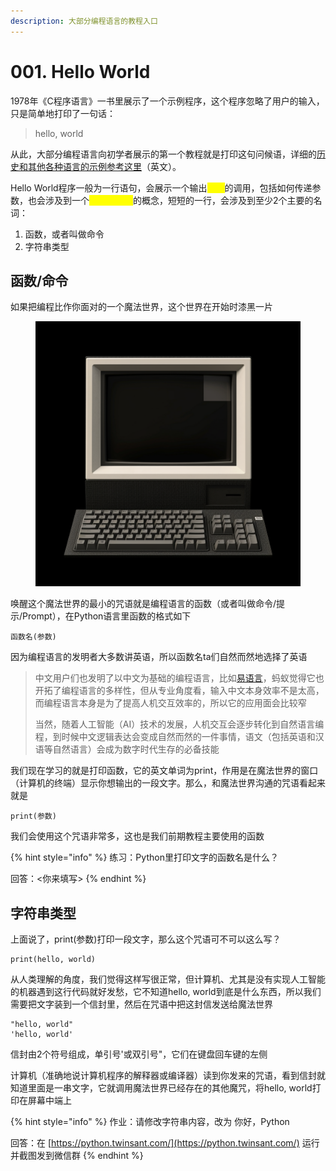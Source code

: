 ```yaml
---
description: 大部分编程语言的教程入口
---
```


# 001. Hello World

1978年《C程序语言》一书里展示了一个示例程序，这个程序忽略了用户的输入，只是简单地打印了一句话：

> hello, world

从此，大部分编程语言向初学者展示的第一个教程就是打印这句问候语，详细的[历史和其他各种语言的示例参考这里](https://en.wikipedia.org/wiki/%22Hello,\_World!%22\_program)（英文）。

Hello World程序一般为一行语句，会展示一个输出<mark style="color:yellow;">函数</mark>的调用，包括如何传递参数，也会涉及到一个<mark style="color:yellow;">字符串类型</mark>的概念，短短的一行，会涉及到至少2个主要的名词：

1. 函数，或者叫做命令
2. 字符串类型

## 函数/命令

如果把编程比作你面对的一个魔法世界，这个世界在开始时漆黑一片

<figure><img src=".gitbook/assets/image (1).png" alt=""><figcaption></figcaption></figure>

唤醒这个魔法世界的最小的咒语就是编程语言的函数（或者叫做命令/提示/Prompt），在Python语言里函数的格式如下

```
函数名(参数)
```

因为编程语言的发明者大多数讲英语，所以函数名ta们自然而然地选择了英语

> 中文用户们也发明了以中文为基础的编程语言，比如[易语言](https://www.dywt.com.cn/)，蚂蚁觉得它也开拓了编程语言的多样性，但从专业角度看，输入中文本身效率不是太高，而编程语言本身是为了提高人机交互效率的，所以它的应用面会比较窄
>
> 当然，随着人工智能（AI）技术的发展，人机交互会逐步转化到自然语言编程，到时候中文逻辑表达会变成自然而然的一件事情，语文（包括英语和汉语等自然语言）会成为数字时代生存的必备技能

我们现在学习的就是打印函数，它的英文单词为print，作用是在魔法世界的窗口（计算机的终端）显示你想输出的一段文字。那么，和魔法世界沟通的咒语看起来就是

```
print(参数)
```

我们会使用这个咒语非常多，这也是我们前期教程主要使用的函数

{% hint style="info" %}
练习：Python里打印文字的函数名是什么？

回答：<你来填写>
{% endhint %}

## 字符串类型

上面说了，print(参数)打印一段文字，那么这个咒语可不可以这么写？

```
print(hello, world)
```

从人类理解的角度，我们觉得这样写很正常，但计算机、尤其是没有实现人工智能的机器遇到这行代码就好发愁，它不知道hello, world到底是什么东西，所以我们需要把文字装到一个信封里，然后在咒语中把这封信发送给魔法世界

```
"hello, world"
'hello, world'
```

信封由2个符号组成，单引号'或双引号"，它们在键盘回车键的左侧

计算机（准确地说计算机程序的解释器或编译器）读到你发来的咒语，看到信封就知道里面是一串文字，它就调用魔法世界已经存在的其他魔咒，将hello, world打印在屏幕中端上

{% hint style="info" %}
作业：请修改字符串内容，改为 你好，Python

回答：在 [https://python.twinsant.com/](https://python.twinsant.com/) 运行并截图发到微信群
{% endhint %}
